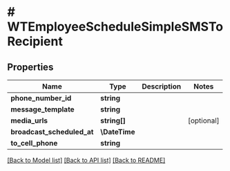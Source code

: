 # # WTEmployeeScheduleSimpleSMSToRecipient

## Properties

Name | Type | Description | Notes
------------ | ------------- | ------------- | -------------
**phone_number_id** | **string** |  |
**message_template** | **string** |  |
**media_urls** | **string[]** |  | [optional]
**broadcast_scheduled_at** | **\DateTime** |  |
**to_cell_phone** | **string** |  |

[[Back to Model list]](../../README.md#models) [[Back to API list]](../../README.md#endpoints) [[Back to README]](../../README.md)
